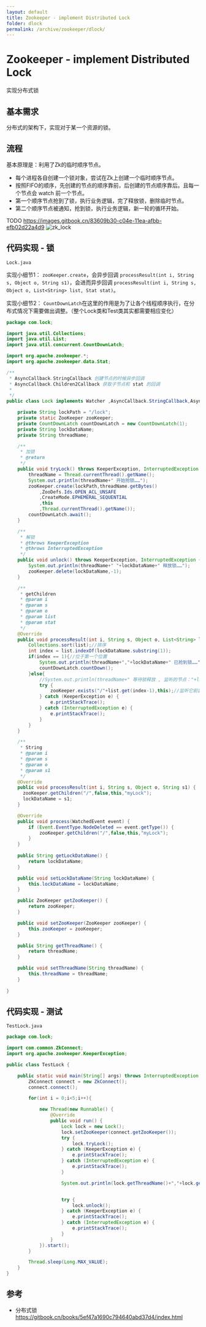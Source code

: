```yaml
---
layout: default
title: Zookeeper - implement Distributed Lock
folder: dlock
permalink: /archive/zookeeper/dlock/
---
```


# Zookeeper - implement Distributed Lock

实现分布式锁

## 基本需求

分布式的架构下，实现对于某一个资源的锁。

## 流程

基本原理是：利用了Zk的临时顺序节点。
- 每个进程各自创建一个锁对象，尝试在Zk上创建一个临时顺序节点。
- 按照FIFO的顺序，先创建的节点的顺序靠前，后创建的节点顺序靠后。且每一个节点会 watch 前一个节点。
- 第一个顺序节点抢到了锁，执行业务逻辑，完了释放锁，删除临时节点。
- 第二个顺序节点被通知，抢到锁，执行业务逻辑，新一轮的循环开始。

TODO
https://images.gitbook.cn/83609b30-c04e-11ea-afbb-efb02d22a4d9
![zk_lock](img/zk_lock.png)

## 代码实现 - 锁

`Lock.java`

实现小细节1：
`zooKeeper.create`，会异步回调
`processResult(int i, String s, Object o, String s1)`，会进而异步回调
`processResult(int i, String s, Object o, List<String> list, Stat stat)`。

实现小细节2：
`CountDownLatch`在这里的作用是为了让各个线程顺序执行，在分布式情况下需要做出调整。（整个Lock类和Test类其实都需要相应变化）

~~~ java
package com.lock;

import java.util.Collections;
import java.util.List;
import java.util.concurrent.CountDownLatch;

import org.apache.zookeeper.*;
import org.apache.zookeeper.data.Stat;

/**
 * AsyncCallback.StringCallback 创建节点的时候异步回调
 * AsyncCallback.Children2Callback 获取子节点和 stat 的回调
 *
 */
public class Lock implements Watcher ,AsyncCallback.StringCallback,AsyncCallback.Children2Callback{

    private String lockPath = "/lock";
    private static ZooKeeper zooKeeper;
    private CountDownLatch countDownLatch = new CountDownLatch(1);
    private String lockDataName;
    private String threadName;

    /**
     * 加锁
     * @return
     */
    public void tryLock() throws KeeperException, InterruptedException {
        threadName = Thread.currentThread().getName();
        System.out.println(threadName+" 开始抢锁……");
        zooKeeper.create(lockPath,threadName.getBytes()
			,ZooDefs.Ids.OPEN_ACL_UNSAFE
			,CreateMode.EPHEMERAL_SEQUENTIAL
			,this
			,Thread.currentThread().getName());
        countDownLatch.await();
    }

    /**
     * 解锁
     * @throws KeeperException
     * @throws InterruptedException
     */
    public void unlock() throws KeeperException, InterruptedException {
        System.out.println(threadName+" "+lockDataName+" 释放锁……");
        zooKeeper.delete(lockDataName,-1);
    }

    /**
     * getChildren
     * @param i
     * @param s
     * @param o
     * @param list
     * @param stat
     */
    @Override
    public void processResult(int i, String s, Object o, List<String> list, Stat stat) {
        Collections.sort(list);//排序
        int index = list.indexOf(lockDataName.substring(1));
        if(index == 1){//位于第一个位置
            System.out.println(threadName+","+lockDataName+" 已抢到锁……");
            countDownLatch.countDown();
        }else{
            //System.out.println(threadName+" 等待锁释放 , 监听的节点："+list.get(index-1));
            try {
                zooKeeper.exists("/"+list.get(index-1),this);//监听它前面的节点数据，如果删除则触发 wacher
            } catch (KeeperException e) {
                e.printStackTrace();
            } catch (InterruptedException e) {
                e.printStackTrace();
            }
        }
    }

    /**
     * String
     * @param i
     * @param s
     * @param o
     * @param s1
     */
    @Override
    public void processResult(int i, String s, Object o, String s1) {
      zooKeeper.getChildren("/",false,this,"myLock");
      lockDataName = s1;
    }

    @Override
    public void process(WatchedEvent event) {
        if (Event.EventType.NodeDeleted == event.getType()) {
            zooKeeper.getChildren("/",false,this,"myLock");
        }
    }
	
	public String getLockDataName() {
        return lockDataName;
    }

    public void setLockDataName(String lockDataName) {
        this.lockDataName = lockDataName;
    }

    public ZooKeeper getZooKeeper() {
        return zooKeeper;
    }

    public void setZooKeeper(ZooKeeper zooKeeper) {
        this.zooKeeper = zooKeeper;
    }

    public String getThreadName() {
        return threadName;
    }

    public void setThreadName(String threadName) {
        this.threadName = threadName;
    }
	
}
~~~

## 代码实现 - 测试

`TestLock.java`

~~~ java
package com.lock;

import com.common.ZkConnect;
import org.apache.zookeeper.KeeperException;

public class TestLock {

    public static void main(String[] args) throws InterruptedException {
        ZkConnect connect = new ZkConnect();
        connect.connect();

        for(int i = 0;i<5;i++){

            new Thread(new Runnable() {
                @Override
                public void run() {
                    Lock lock = new Lock();
                    lock.setZooKeeper(connect.getZooKeeper());
                    try {
                        lock.tryLock();
                    } catch (KeeperException e) {
                        e.printStackTrace();
                    } catch (InterruptedException e) {
                        e.printStackTrace();
                    }

                    System.out.println(lock.getThreadName()+","+lock.getLockDataName()+" 业务处理……");


                    try {
                        lock.unlock();
                    } catch (KeeperException e) {
                        e.printStackTrace();
                    } catch (InterruptedException e) {
                        e.printStackTrace();
                    }
                }
            }).start();
        }

        Thread.sleep(Long.MAX_VALUE);
    }
}
~~~


## 参考

- 分布式锁 <https://gitbook.cn/books/5ef47a1690c794640abd37d4/index.html>
